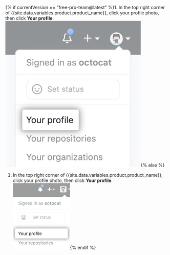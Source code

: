 {% if currentVersion == "free-pro-team@latest" %}1. In the top right corner of {{site.data.variables.product.product_name}}, click your profile photo, then click **Your profile**.
  ![Profile photo](/assets/images/help/profile/top_right_avatar.png){% else %}
1. In the top right corner of {{site.data.variables.product.product_name}}, click your profile photo, then click **Your profile**. ![Profile photo](/assets/images/enterprise/settings/top_right_avatar.png){% endif %}
